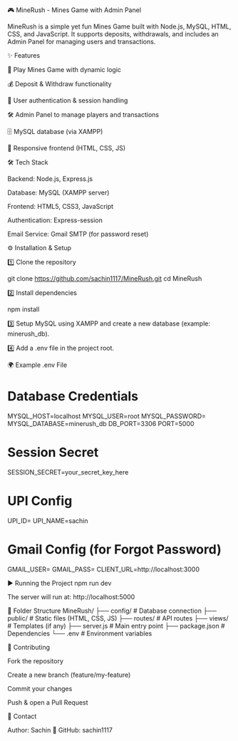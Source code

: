 🎮 MineRush - Mines Game with Admin Panel

MineRush is a simple yet fun Mines Game built with Node.js, MySQL, HTML, CSS, and JavaScript.
It supports deposits, withdrawals, and includes an Admin Panel for managing users and transactions.

✨ Features

🎲 Play Mines Game with dynamic logic

💰 Deposit & Withdraw functionality

🔑 User authentication & session handling

🛠 Admin Panel to manage players and transactions

🗄 MySQL database (via XAMPP)

📱 Responsive frontend (HTML, CSS, JS)

🛠 Tech Stack

Backend: Node.js, Express.js

Database: MySQL (XAMPP server)

Frontend: HTML5, CSS3, JavaScript

Authentication: Express-session

Email Service: Gmail SMTP (for password reset)

⚙️ Installation & Setup

1️⃣ Clone the repository

git clone https://github.com/sachin1117/MineRush.git
cd MineRush


2️⃣ Install dependencies

npm install


3️⃣ Setup MySQL using XAMPP and create a new database (example: minerush_db).

4️⃣ Add a .env file in the project root.

🌍 Example .env File
# Database Credentials
MYSQL_HOST=localhost
MYSQL_USER=root
MYSQL_PASSWORD=
MYSQL_DATABASE=minerush_db
DB_PORT=3306
PORT=5000

# Session Secret
SESSION_SECRET=your_secret_key_here

# UPI Config
UPI_ID=
UPI_NAME=sachin

# Gmail Config (for Forgot Password)
GMAIL_USER=
GMAIL_PASS=
CLIENT_URL=http://localhost:3000

▶️ Running the Project
npm run dev


The server will run at: http://localhost:5000

📂 Folder Structure
MineRush/
├── config/        # Database connection
├── public/        # Static files (HTML, CSS, JS)
├── routes/        # API routes
├── views/         # Templates (if any)
├── server.js      # Main entry point
├── package.json   # Dependencies
└── .env           # Environment variables

🤝 Contributing

Fork the repository

Create a new branch (feature/my-feature)

Commit your changes

Push & open a Pull Request

📧 Contact

Author: Sachin
🔗 GitHub: sachin1117

